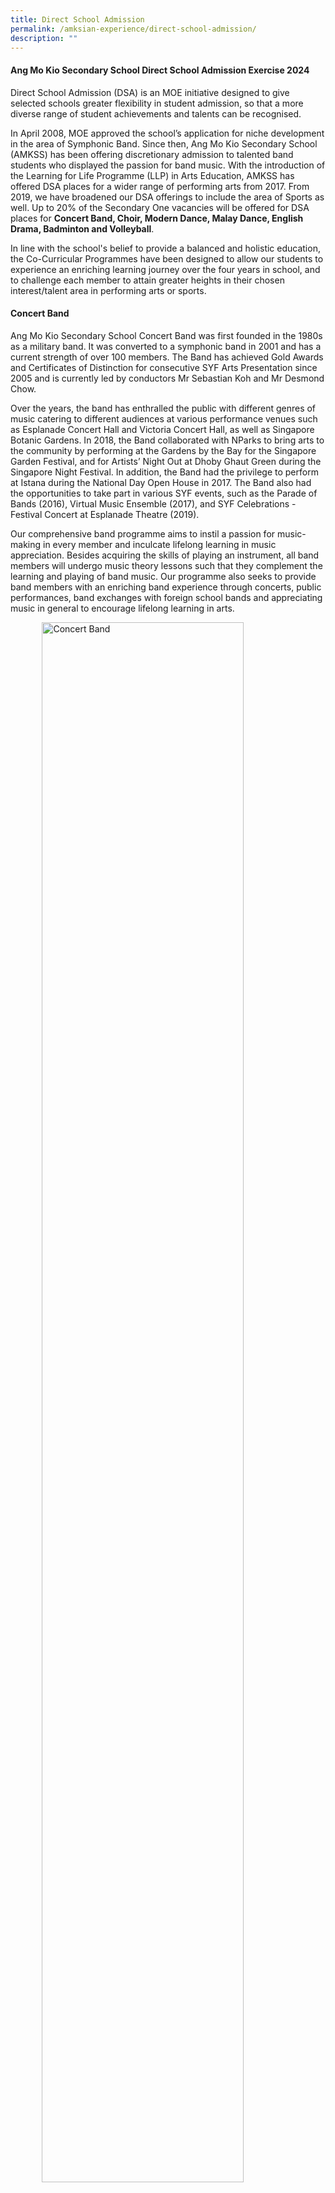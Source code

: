 ```yaml
---
title: Direct School Admission
permalink: /amksian-experience/direct-school-admission/
description: ""
---
```

#### Ang Mo Kio Secondary School Direct School Admission Exercise 2024

Direct School Admission (DSA) is an MOE initiative designed to give selected schools greater flexibility in student admission, so that a more diverse range of student achievements and talents can be recognised.

  

In April 2008, MOE approved the school’s application for niche development in the area of Symphonic Band. Since then, Ang Mo Kio Secondary School (AMKSS) has been offering discretionary admission to talented band students who displayed the passion for band music. With the introduction of the Learning for Life Programme (LLP) in Arts Education, AMKSS has offered DSA places for a wider range of performing arts from 2017. From 2019, we have broadened our DSA offerings to include the area of Sports as well. Up to 20% of the Secondary One vacancies will be offered for DSA places for&nbsp;**Concert Band, Choir, Modern Dance, Malay Dance, English Drama, Badminton and Volleyball**.

  

In line with the school's belief to provide a balanced and holistic education, the Co-Curricular Programmes have been designed to allow our students to experience an enriching learning journey over the four years in school, and to challenge each member to attain greater heights in their chosen interest/talent area in performing arts or sports.

#### Concert Band

Ang Mo Kio Secondary School Concert Band was first founded in the 1980s as a military band. It was converted to a symphonic band in 2001 and has a current strength of over 100 members. The Band has achieved Gold Awards and Certificates of Distinction for consecutive SYF Arts Presentation since 2005 and is currently led by conductors Mr Sebastian Koh and Mr Desmond Chow.

  

Over the years, the band has enthralled the public with different genres of music catering to different audiences at various performance venues such as Esplanade Concert Hall and Victoria Concert Hall, as well as Singapore Botanic Gardens. In 2018, the Band collaborated with NParks to bring arts to the community by performing at the Gardens by the Bay for the Singapore Garden Festival, and for Artists’ Night Out at Dhoby Ghaut Green during the Singapore Night Festival. In addition, the Band had the privilege to perform at Istana during the National Day Open House in 2017. The Band also had the opportunities to take part in various SYF events, such as the Parade of Bands (2016), Virtual Music Ensemble (2017), and SYF Celebrations - Festival Concert at Esplanade Theatre (2019).

  

Our comprehensive band programme aims to instil a passion for music-making in every member and inculcate lifelong learning in music appreciation. Besides acquiring the skills of playing an instrument, all band members will undergo music theory lessons such that they complement the learning and playing of band music. Our programme also seeks to provide band members with an enriching band experience through concerts, public performances, band exchanges with foreign school bands and appreciating music in general to encourage lifelong learning in arts.

<style>  
img {  
  display: block;  
  margin-left: auto;  
  margin-right: auto;  
}  
</style>  
<img src="/images/IMG-20190424-WA0000.jpg" alt="Concert Band" style="width:80%;">  
  
<br>

<table class="ive_eobj_center iveo_table ives_tab_simple3" style="margin: auto; outline: 0px; padding: 0px; border-collapse: collapse; clear: both; border: 1px solid rgb(170, 170, 170); color: rgb(0, 77, 46); font-family: Outfit, sans-serif; font-size: 14px; font-style: normal; font-variant-ligatures: normal; font-variant-caps: normal; font-weight: 400; letter-spacing: normal; orphans: 2; text-align: left; text-transform: none; white-space: normal; widows: 2; word-spacing: 0px; -webkit-text-stroke-width: 0px; background-color: rgb(255, 255, 255); text-decoration-thickness: initial; text-decoration-style: initial; text-decoration-color: initial; width: 920px;"><tbody style="margin: 0px; outline: 0px; padding: 0px;"><tr style="margin: 0px; outline: 0px; padding: 0px;"><td style="margin: 0px; outline: 0px; padding: 2px; text-align: left; border: 1px solid rgb(170, 170, 170);"><b style="margin: 0px; outline: 0px; padding: 0px;">Concert Band</b></td></tr><tr style="margin: 0px; outline: 0px; padding: 0px;"><td style="margin: 0px; outline: 0px; padding: 2px; text-align: center; border: 1px solid rgb(170, 170, 170);"><div style="margin: 0px; outline: 0px; padding: 0px; line-height: 24px !important; color: rgb(0, 77, 46); font-family: Outfit, sans-serif; font-size: 14px; font-weight: 400; text-align: left;"><ul style="margin: 0px 0px 0.5em 1em; outline: 0px; padding: 0px 0px 0px 5px;"><li style="margin: 0px; outline: 0px; padding: 0px;">Pass audition and interview.</li><li style="margin: 0px; outline: 0px; padding: 0px;">Relevant instrumental skills in primary school bands and string ensembles.</li><li style="margin: 0px; outline: 0px; padding: 0px;">For the auditions, all applicants must prepare the following:</li><ul style="margin: 0px 0px 0.5em 1em; outline: 0px; padding: 0px;"><li style="margin: 0px; outline: 0px; padding: 0px;">1 piece of music (1-2 min) of his/her choice on the instrument in his/her talent area.</li><li style="margin: 0px; outline: 0px; padding: 0px;">2-3 scales of any key of at least 1 octave (For all instruments except non-pitched percussion instruments).</li></ul><li style="margin: 0px; outline: 0px; padding: 0px;">Candidates must be able to imitate melodies and rhythms given by the instructor/teacher.</li><li style="margin: 0px; outline: 0px; padding: 0px;">Candidates will also be given a short piece of Sec 1 music to sight-read.</li><li style="margin: 0px; outline: 0px; padding: 0px;">Applicants must bring their own instrument and choice piece of music for the audition. Only keyboard and percussion instruments will be provided by the school.</li><li style="margin: 0px; outline: 0px; padding: 0px;">Exemplify positive character traits, including resilience, motivation and integrity.</li></ul></div></td></tr></tbody></table>

#### Choir

Ang Mo Kio Secondary School Choir has a current strength of about 60 dedicated members, comprising Soprano, Alto, Tenor and Bass; and is helmed by talented chorister-conductor, Ms Cherie Chai. The choir achieved a Certificate of Distinction and Certificate of Accomplishment in SYF Arts Presentations in 2019 and 2017 respectively.

  

To hone our students’ vocal and public presentation skills, the choir performs in public, participates in choral exchanges with other schools and attends vocal workshops, master classes and concerts every year. Theory sessions based on the ABRSM syllabus are also carried out for the choir members to better equip them with knowledge and versatility in music.

  

The Choir showcases its talents at various school performances such as Awards Day, AMKsian Showcase and our school’s biennial event, Night of Music, Arts and Dance (NOMAD). In the years 2015 and 2016, we had joint concert performances, “The Reason We Sing” and “The Reason We Sing II” respectively, with other school choirs at public venues and subsequently participated in the Voices of Singapore Festival at CHIJmes in 2019.

  

Besides singing, the Choir organizes activities to instill, develop and promote self-discipline, teamwork, confidence and commitment in our choristers. Every chorister has a responsibility to serve both the Choir and the community; as led by the Choir's Executive Committee based on our philosophy that every AMKsian Chorister "Always Strive For the Best - to Sing, to Share and to Serve"

<style>  
img {  
  display: block;  
  margin-left: auto;  
  margin-right: auto;  
}  
</style>  
<img src="/images/Choir.jpg" alt="Choir" style="width:80%;">  
  
<br>

<table class="ive_eobj_center iveo_table ives_tab_simple3" style="margin: auto; outline: 0px; padding: 0px; border-collapse: collapse; clear: both; border: 1px solid rgb(170, 170, 170); color: rgb(0, 77, 46); font-family: Outfit, sans-serif; font-size: 14px; font-style: normal; font-variant-ligatures: normal; font-variant-caps: normal; font-weight: 400; letter-spacing: normal; orphans: 2; text-align: left; text-transform: none; white-space: normal; widows: 2; word-spacing: 0px; -webkit-text-stroke-width: 0px; background-color: rgb(255, 255, 255); text-decoration-thickness: initial; text-decoration-style: initial; text-decoration-color: initial; width: 920px;"><tbody style="margin: 0px; outline: 0px; padding: 0px;"><tr style="margin: 0px; outline: 0px; padding: 0px;"><td style="margin: 0px; outline: 0px; padding: 2px; text-align: left; border: 1px solid rgb(170, 170, 170);"><b style="margin: 0px; outline: 0px; padding: 0px;">Choir</b></td></tr><tr style="margin: 0px; outline: 0px; padding: 0px;"><td style="margin: 0px; outline: 0px; padding: 2px; text-align: center; border: 1px solid rgb(170, 170, 170);"><div style="margin: 0px; outline: 0px; padding: 0px; line-height: 24px !important; color: rgb(0, 77, 46); font-family: Outfit, sans-serif; font-size: 14px; font-weight: 400; text-align: left;"><ul style="margin: 0px 0px 0.5em 1em; outline: 0px; padding: 0px 0px 0px 5px;"><li style="margin: 0px; outline: 0px; padding: 0px;">Pass audition and interview.</li><li style="margin: 0px; outline: 0px; padding: 0px;">For the auditions, applicants must prepare the following:</li><ul style="margin: 0px 0px 0.5em 1em; outline: 0px; padding: 0px;"><li style="margin: 0px; outline: 0px; padding: 0px;">Sing one piece of music (1-2 min) of his/her choice, from the choral, classical or musical theatre genres - to be sung with/ without accompaniment.</li><li style="margin: 0px; outline: 0px; padding: 0px;">Sing ‘Happy Birthday’ acapella (without accompaniment).</li></ul><li style="margin: 0px; outline: 0px; padding: 0px;">Candidates must be able to imitate or respond to notes and rhythms according to instructions given by the instructor/ teacher.</li><li style="margin: 0px; outline: 0px; padding: 0px;">Representation in SYF Arts Choral Presentation or representation in international choral festival competitions.</li><li style="margin: 0px; outline: 0px; padding: 0px;">Music theory background (at least a grade 3 will be preferable).</li><li style="margin: 0px; outline: 0px; padding: 0px;">Member of school choir.</li><li style="margin: 0px; outline: 0px; padding: 0px;">Exemplify positive character traits, including resilience, motivation and integrity.</li></ul></div></td></tr></tbody></table>

#### Dance Club

The Dance Club specialises in 2 broad categories of dance, namely&nbsp;**Modern and Malay Dance**. Two external instructors, who are professionally-trained dancers, coach the two dance groups in the technical and artistic aspects of the dance. Through our yearly Dance auditions conducted at the start of the year, we hope to recruit members who are passionate about dance and are committed to undergo rigorous training to build on their flexibility, physical strength and stamina.

  

The&nbsp;**Modern Dance**&nbsp;group strives to nurture and develop versatile performers. Through dance, students are empowered to express their emotions and personal stories through movement and rhythm. The dance group achieved the Certificate of Distinction in 2015, 2019 and 2021 and the Certificate of Accomplishment in 2017 at the Singapore Youth Festival (SYF) Arts Presentation. The group also had the honour of performing for the SYF Opening Concert at Esplanade in 2016.

  

The&nbsp;**Malay Dance**&nbsp;consists of an exuberant group of students with passion in Malay Dance. We provide opportunities for students to learn and appreciate Malay Dance and culture. We aim to develop our students to be graceful dancers and disciplined students. The group achieved the Certificate of Distinction in 2015 and 2017 and the Certificate of Accomplishment in 2019 and 2021 at the SYF Arts Presentation.

  

Through our Dance camps and Dance Exchange Programme, we give our students opportunities to learn from other instructors as well as dancers from other schools. These programmes help build confidence in our students when performing on stage. Besides showcasing their skills to a variety of audiences, they will also be trained to think critically about artistic works; relate aesthetically, affectively and cognitively to the dance art form and the contexts of artistic works; as well as explore and experiment with the art form.

<style>  
img {  
  display: block;  
  margin-left: auto;  
  margin-right: auto;  
}  
</style>  
<img src="/images/Modern%20Dance.jpg" alt="Modern Dance" style="width:80%;">  
  
<br>

<style>  
img {  
  display: block;  
  margin-left: auto;  
  margin-right: auto;  
}  
</style>  
<img src="/images/Malay%20Dance.jpg" alt="Malay Dance" style="width:80%;">  
  
<br>

<table class="ive_eobj_center iveo_table ives_tab_simple3" style="margin: auto; outline: 0px; padding: 0px; border-collapse: collapse; clear: both; border: 1px solid rgb(170, 170, 170); color: rgb(0, 77, 46); font-family: Outfit, sans-serif; font-size: 14px; font-style: normal; font-variant-ligatures: normal; font-variant-caps: normal; font-weight: 400; letter-spacing: normal; orphans: 2; text-align: left; text-transform: none; white-space: normal; widows: 2; word-spacing: 0px; -webkit-text-stroke-width: 0px; background-color: rgb(255, 255, 255); text-decoration-thickness: initial; text-decoration-style: initial; text-decoration-color: initial; width: 920px;"><tbody style="margin: 0px; outline: 0px; padding: 0px;"><tr style="margin: 0px; outline: 0px; padding: 0px;"><td style="margin: 0px; outline: 0px; padding: 2px; text-align: left; border: 1px solid rgb(170, 170, 170);"><b style="margin: 0px; outline: 0px; padding: 0px;">Modern Dance</b></td></tr><tr style="margin: 0px; outline: 0px; padding: 0px;"><td style="margin: 0px; outline: 0px; padding: 2px; text-align: center; border: 1px solid rgb(170, 170, 170);"><div style="margin: 0px; outline: 0px; padding: 0px; line-height: 24px !important; color: rgb(0, 77, 46); font-family: Outfit, sans-serif; font-size: 14px; font-weight: 400; text-align: left;">All applicants will go through an audition and interview session.<ol style="margin: 0px 0px 0.5em 1em; outline: 0px; padding: 0px 0px 0px 5px;"><li style="margin: 0px; outline: 0px; padding: 0px;">For the audition, all applicants will be required to prepare a solo piece of not more than 2 minutes. Applicants may choose to perform a piece from any dance genre. E.g. ballet, contemporary, jazz, street, lyrical, swing, tap, hip-hop, fusion</li><li style="margin: 0px; outline: 0px; padding: 0px;">In the second segment, shortlisted applicants will then be invited to follow our resident choreographer through a short piece of choreography</li><ul style="margin: 0px 0px 0.5em 1em; outline: 0px; padding: 0px;"><li style="margin: 0px; outline: 0px; padding: 0px;">All applicants should audition in the dance gear and footwear suitable to their dance genre for the first segment. Applicants are required to bring their own music to accompany the dance. Audio can be played through mobile phones. Props are allowed if necessary.</li><li style="margin: 0px; outline: 0px; padding: 0px;">For the second segment of the audition, applicants are required to be in leotards and tights for girls; and T-shirt and track pants for boys.</li></ul><li style="margin: 0px; outline: 0px; padding: 0px;">Preferably a member of a dance club in primary school</li><li style="margin: 0px; outline: 0px; padding: 0px;">Representation in SYF Arts Presentation / Accomplishment at National level</li><li style="margin: 0px; outline: 0px; padding: 0px;">Exemplify positive character traits, including resilience, motivation and integrity</li></ol></div></td></tr><tr style="margin: 0px; outline: 0px; padding: 0px;"><td style="margin: 0px; outline: 0px; padding: 2px; text-align: left; border: 1px solid rgb(170, 170, 170);"><b style="margin: 0px; outline: 0px; padding: 0px;">Malay Dance</b></td></tr><tr style="margin: 0px; outline: 0px; padding: 0px;"><td style="margin: 0px; outline: 0px; padding: 2px; text-align: center; border: 1px solid rgb(170, 170, 170);"><div style="margin: 0px; outline: 0px; padding: 0px; line-height: 24px !important; color: rgb(0, 77, 46); font-family: Outfit, sans-serif; font-size: 14px; font-weight: 400; text-align: left;">All applicants will go through an audition and interview session.<ol style="margin: 0px 0px 0.5em 1em; outline: 0px; padding: 0px 0px 0px 5px;"><li style="margin: 0px; outline: 0px; padding: 0px;">For the auditions, all applicants must prepare a 1-2 min dance solo(s). Applicants must choose a music that suits the dance piece. Applicants may choose to perform a piece from any of the 5 basic Malay dance genres. e.g. Inang, Asli, Joget, Zapin, Masri.</li><li style="margin: 0px; outline: 0px; padding: 0px;">Students may perform dance(s) learnt in school (e.g. CCA, LLP) or self-choreographed pieces and should be in PE t-shirt and track pants. Props are allowed if necessary.</li><li style="margin: 0px; outline: 0px; padding: 0px;">In the second segment, applicants will then be invited to follow our resident choreographer through a short piece of choreography. Students will be taught a very brief dance sequence by the instructor and have him/her reproduce it or perform a personal interpretation of it.</li><li style="margin: 0px; outline: 0px; padding: 0px;">Preferably a member of a dance club in primary school.</li><li style="margin: 0px; outline: 0px; padding: 0px;">Representation in SYF Arts Presentation / Accomplishment at National level.</li><li style="margin: 0px; outline: 0px; padding: 0px;">Exemplify positive character traits, including resilience, motivation and integrity</li></ol></div></td></tr></tbody></table>

#### Drama

The Drama Club strives to develop professionalism in our members through different forms of theatre performances and giving every member opportunities to participate in drama performances in various roles. Members learn useful acting skills and develop stage awareness, as well as to improvise, think creatively and work together as a team to put up short performances. Our members are also encouraged to take turns leading the warm-up sessions and games. Through these activities, Drama Club members build up their confidence and develop leadership skills.

  

In the Singapore Youth Festival (SYF) Arts Presentation 2017 and 2019, our Drama Club achieved the Certificate of Distinction. In 2021, we achieved a Certificate of Accomplishment. From 2016 to 2018, the Drama Club also participated in re: ACT, a Theatre for Social Advocacy project created by inwardBOUND in partnership with different charity organisations which cumulated into a performance where different secondary schools represented each charity's cause.

<style>  
img {  
  display: block;  
  margin-left: auto;  
  margin-right: auto;  
}  
</style>  
<img src="/images/Dramaa.jpg" alt="English Drama" style="width:80%;">  
  
<br>

<table class="ive_eobj_center iveo_table ives_tab_simple3" style="margin: auto; outline: 0px; padding: 0px; border-collapse: collapse; clear: both; border: 1px solid rgb(170, 170, 170); color: rgb(0, 77, 46); font-family: Outfit, sans-serif; font-size: 14px; font-style: normal; font-variant-ligatures: normal; font-variant-caps: normal; font-weight: 400; letter-spacing: normal; orphans: 2; text-align: left; text-transform: none; white-space: normal; widows: 2; word-spacing: 0px; -webkit-text-stroke-width: 0px; background-color: rgb(255, 255, 255); text-decoration-thickness: initial; text-decoration-style: initial; text-decoration-color: initial; width: 920px;"><tbody style="margin: 0px; outline: 0px; padding: 0px;"><tr style="margin: 0px; outline: 0px; padding: 0px;"><td style="margin: 0px; outline: 0px; padding: 2px; text-align: left; border: 1px solid rgb(170, 170, 170);"><b style="margin: 0px; outline: 0px; padding: 0px;">English Drama</b></td></tr><tr style="margin: 0px; outline: 0px; padding: 0px;"><td style="margin: 0px; outline: 0px; padding: 2px; text-align: center; border: 1px solid rgb(170, 170, 170);"><div style="margin: 0px; outline: 0px; padding: 0px; line-height: 24px !important; color: rgb(0, 77, 46); font-family: Outfit, sans-serif; font-size: 14px; font-weight: 400; text-align: left;"><ul style="margin: 0px 0px 0.5em 1em; outline: 0px; padding: 0px 0px 0px 5px;"><li style="margin: 0px; outline: 0px; padding: 0px;">All applications will be required to go through an interview and audition. The following will be tested:</li><ul style="margin: 0px 0px 0.5em 1em; outline: 0px; padding: 0px;"><li style="margin: 0px; outline: 0px; padding: 0px;">Acting &amp; Characterisation,</li><li style="margin: 0px; outline: 0px; padding: 0px;">Voice,</li><li style="margin: 0px; outline: 0px; padding: 0px;">Improvisation,</li><li style="margin: 0px; outline: 0px; padding: 0px;">Stage Presence.</li></ul></ul><ul style="margin: 0px 0px 0.5em 1em; outline: 0px; padding: 0px 0px 0px 5px;"><li style="margin: 0px; outline: 0px; padding: 0px;">Please prepare a 3 to 5 minute solo performance of either:</li><ul style="margin: 0px 0px 0.5em 1em; outline: 0px; padding: 0px;"><li style="margin: 0px; outline: 0px; padding: 0px;">a piece meant for only 1 performer (i.e. a monologue)<span>&nbsp;</span><b style="margin: 0px; outline: 0px; padding: 0px;"><i style="margin: 0px; outline: 0px; padding: 0px;">OR</i></b></li><li style="margin: 0px; outline: 0px; padding: 0px;">a piece meant for 2 or more performers but with only 1 character chosen for the performance<span>&nbsp;</span><b style="margin: 0px; outline: 0px; padding: 0px;"><i style="margin: 0px; outline: 0px; padding: 0px;">OR</i></b></li><li style="margin: 0px; outline: 0px; padding: 0px;">a piece meant for 2 or more performers but with the same student performing different characters.</li></ul><div style="margin: 0px; outline: 0px; padding: 0px; line-height: 24px !important; color: rgb(0, 77, 46); font-family: Outfit, sans-serif; font-size: 14px; font-weight: 400;">Students may perform something scripted, devised, or improvised, and can be something learnt in school (in class or CCA). Students preparing their own performance can search for scripts of fairy tale or folk tale adaptations online or create these themselves.</div></ul><ul style="margin: 0px 0px 0.5em 1em; outline: 0px; padding: 0px 0px 0px 5px;"><li style="margin: 0px; outline: 0px; padding: 0px;">For the second part of the audition, students are to respond to a task which involves taking up a character role in a relatable scenario (eg meeting a schoolmate at the supermarket) with brief preparation time given (max 5 mins). Feedback will be given after the students’ first attempt for them to attempt a second time.</li></ul><ul style="margin: 0px 0px 0.5em 1em; outline: 0px; padding: 0px 0px 0px 5px;"><li style="margin: 0px; outline: 0px; padding: 0px;">Applicants with drama background and performance experience will be preferred. Do reference prior performance experience, or theatre performance you have watched.</li></ul><ul style="margin: 0px 0px 0.5em 1em; outline: 0px; padding: 0px 0px 0px 5px;"><li style="margin: 0px; outline: 0px; padding: 0px;">Exemplify positive character traits, including resilience, motivation and integrity.</li></ul></div></td></tr></tbody></table>

#### Badminton

Badminton – referred to by some as ‘The Fastest Racquet Sport in the World’ – requires agility, power, mental and physical prowess as well as endurance. Badminton places tremendous demands on those who practice the sport.

  

Ang Mo Kio Secondary School has made a name for herself in this tough but satisfying sport which hones delicate wrist-work skills, nimble footwork and perseverance. Team AMKSS trains thrice a week in order to help the students develop badminton skills as well as their grit and persistence in getting things right.

  

Over the years, our team has consistently made our presence felt in the South Zone Interschool Badminton Tournament. In 2018, our B Division Boys and Girls fought hard to clinch third position. The following year, our B Division Girls achieved fourth position. In 2021, our B Girls finished third and in 2022, emerged second in the South Zone Badminton Competition.

  

Team AMKSS seeks opportunities that enable our players and leaders to plan, organize and implement a variety of programmes to benefit both the school and community. Annually, we organize a primary school badminton competition, the “AMKSS Invitational”, to promote the sport, encourage friendly sparring and help raise the standards of the sport amongst primary school students. In addition, players assist in the coaching of students in Ang Mo Kio and Townsville Primary Schools as part of our partnership and outreach efforts with our community.

<style>  
img {  
  display: block;  
  margin-left: auto;  
  margin-right: auto;  
}  
</style>  
<img src="/images/Badmintonn.jpg" alt="Badminton" style="width:80%;">  
  


#### Volleyball

Ang Mo Kio’s Volleyball Team was established in 1999 and has grown from strength to strength over the 21 years. The Team has consistently punched above its weight at the South Zone and National competitions, finishing among the top schools in both competitions. In 2019, the B Girls and B Boys emerged 2nd&nbsp;and 4th&nbsp;respectively in the Zonal Championships. Our B Girls finished third in 2021, and emerged runners-up in the 2022 South Zone Championship. Our Girls team is currently coached by Mr Teo Kee Theng and our Boys team is coached by Mr Gary Cheung Wan Yang. Over the years, the Team has produced talented individuals who went on to don National colours and represent the country. In 2018, one of our girls, Seah Yun Zhen Desiree was selected to represent Singapore at the 2018 ASEAN Schools Games, while our alumni, Alicia Tan Kai Yun (graduate of 2017) represented Singapore at the 2018 Asian U19 Beach Volleyball Championships in Thailand.

<style>  
img {  
  display: block;  
  margin-left: auto;  
  margin-right: auto;  
}  
</style>  
<img src="/images/Volleyball.jpg" alt="Volleyball" style="width:80%;">  
  


Our Volleyball programme aims to develop and sustain our students’ skills, passion and interest in Volleyball. We also strive to achieve sustained excellence in zonal and national competitions. And most importantly, we are driven to inculcate values such as teamwork, discipline and resilience in them.

  

<table class="ive_eobj_center iveo_table ives_tab_simple3" style="margin: auto; outline: 0px; padding: 0px; border-collapse: collapse; clear: both; border: 1px solid rgb(170, 170, 170); width: 920px;"><tbody style="margin: 0px; outline: 0px; padding: 0px;"><tr style="margin: 0px; outline: 0px; padding: 0px;"><td style="margin: 0px; outline: 0px; padding: 2px; text-align: left; border: 1px solid rgb(170, 170, 170);"><b style="margin: 0px; outline: 0px; padding: 0px;">Badminton &amp; Volleyball</b></td></tr><tr style="margin: 0px; outline: 0px; padding: 0px;"><td style="margin: 0px; outline: 0px; padding: 2px; text-align: center; border: 1px solid rgb(170, 170, 170);"><div style="margin: 0px; outline: 0px; padding: 0px; line-height: 24px !important; color: rgb(0, 77, 46); font-family: Outfit, sans-serif; font-size: 14px; font-weight: 400; text-align: left;">School team players or its equivalent in primary school<ul style="margin: 0px 0px 0.5em 1em; outline: 0px; padding: 0px;"><li style="margin: 0px; outline: 0px; padding: 0px;">Applicants must pass a sports specific selection test</li><ul style="margin: 0px 0px 0.5em 1em; outline: 0px; padding: 0px;"><li style="margin: 0px; outline: 0px; padding: 0px;">Applicants must display necessary game specific skills (Technique, agility, speed) required for the chosen sport.</li><li style="margin: 0px; outline: 0px; padding: 0px;">Applicants must also display tactical awareness in game situations.</li></ul><li style="margin: 0px; outline: 0px; padding: 0px;">Show the ability to work in teams</li><li style="margin: 0px; outline: 0px; padding: 0px;">Awards/Accomplishments in relevant areas.</li><li style="margin: 0px; outline: 0px; padding: 0px;">Good track record of performance in CCA or relevant external involvement.</li><li style="margin: 0px; outline: 0px; padding: 0px;">Participation in Inter-school and/or International Competitions.</li><li style="margin: 0px; outline: 0px; padding: 0px;">Applicants must also pass an interview.</li><li style="margin: 0px; outline: 0px; padding: 0px;">Exemplify positive character traits, including resilience, motivation and integrity.</li><li style="margin: 0px; outline: 0px; padding: 0px;">Only students with relevant experience will be considered.</li></ul></div></td></tr></tbody></table>

#### Application Procedure

1.  Application for DSA-Sec can be submitted through the online DSA-Sec Portal. The application is free-of-charge and will be open from&nbsp;**_5 May to 1 Jun 2022_**. For more details, please refer to MOE website –&nbsp;[https://www.moe.gov.sg/dsa-sec](https://www.moe.gov.sg/dsa-sec).
2.  Parents and students are encouraged to choose schools wisely based on the student’s aptitudes and strengths, bearing in mind the schools’ academic and non-academic requirements, and the programmes available to develop the area of talent.
3.  Meeting all the criteria does not guarantee the student will be shortlisted/given an offer.
4.  The shortlisted applicants will be informed of the day and time of their trial session at least 2 weeks in advance and latest by&nbsp;**<u>12 August 2022</u>**.
5.  Shortlisted applicants will be invited for a one-day face-to-face interview and trial in our school from&nbsp;**15 July 2022**&nbsp;to&nbsp;**<u>26 August 2022</u>**.
6.  The school&nbsp;**<u>will not</u>**&nbsp;inform applicants who&nbsp;**are not shortlisted**&nbsp;that they are unsuccessful in their application.
7.  Shortlisted applicants will be notified of their application status by&nbsp;**12 Sept 2022**.
8.  Students who are successfully admitted to the school via DSA are expected to honour their commitment to the school, and participate in the activities related to the talent they are selected for from year 1-4.

For further clarifications, you may contact any of the following staff:

  

**<u>For Sports matters</u>**

Mr. K Thanaraj<br><a href="mailto:thanaraj_kalliya_perumal@moe.edu.sg"><font color="#000000">thanaraj_kalliya_perumal@moe.edu.sg</font></a><br>
Tel: 64548605 (Ext 811)

  

**<u>For Performing Arts matters</u>**

  

Ms Cheryl Ang <br><a href="mailto:cheryl_ang@moe.edu.sg"><font color="#000000">cheryl_ang@moe.edu.sg</font></a><br>
Tel: 64548605 (Ext 863)

  

**<u>For Admin matters</u>**

  
Ms Leona Cheong <br><a href="mailto:Leona_CHEONG@schools.gov.sg"><font color="#000000">Leona_CHEONG@schools.gov.sg</font></a><br>
Tel: 64548605 (Ext 803)